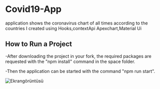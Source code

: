 # Covid19-App
application shows the coronavirus chart of all times according to the countries I created using Hooks,contextApi Apexchart,Material Ui

## How to Run a Project

-After downloading the project in your fork, the required packages are requested with the "npm install" command in the space folder.

-Then the application can be started with the command "npm run start".

![Ekrangörüntüsü](https://cdn.discordapp.com/attachments/341583683162996748/841531746297839686/covid.png)
